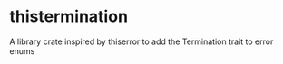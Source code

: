 # thistermination
A library crate inspired by thiserror to add the Termination trait to error enums
